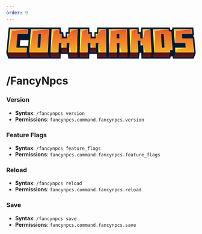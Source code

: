 ```yaml
---
order: 9
---
```


![](../../static/commands.png)

# /FancyNpcs

### Version

- **Syntax**:  `/fancynpcs version`
- **Permissions**: `fancynpcs.command.fancynpcs.version`

### Feature Flags

- **Syntax**:  `/fancynpcs feature_flags`
- **Permissions**: `fancynpcs.command.fancynpcs.feature_flags`

### Reload

- **Syntax**:  `/fancynpcs reload`
- **Permissions**: `fancynpcs.command.fancynpcs.reload`

### Save

- **Syntax**:  `/fancynpcs save`
- **Permissions**: `fancynpcs.command.fancynpcs.save`